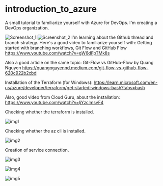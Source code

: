 # introduction_to_azure
A small tutorial to familiarize yourself with Azure for DevOps.
I'm creating a DevOps organization.

![Screenshot_1](https://user-images.githubusercontent.com/48568917/212926928-9425ed4d-a6b6-4d37-892e-a2306f3003e0.jpg)
![Screenshot_2](https://user-images.githubusercontent.com/48568917/212927011-c6e133e7-0085-4823-b713-7bce03ce103a.jpg)
I'm learning about the Github thread and branch strategy. 
Here's a good video to familiarize yourself with: Getting started with branching workflows, Git Flow and GitHub Flow https://www.youtube.com/watch?v=gW6dFpTMk8s

Also a good article on the same topic: Git-Flow vs GitHub-Flow by Quang Nguyen https://quangnguyennd.medium.com/git-flow-vs-github-flow-620c922b2cbd

Installation of the Terraform (for Windows): https://learn.microsoft.com/en-us/azure/developer/terraform/get-started-windows-bash?tabs=bash

Also, good video from Cloud Guru, about the installation: https://www.youtube.com/watch?v=ljYzclmsvF4

Сhecking whether the terraform is installed.

![img1](https://user-images.githubusercontent.com/48568917/215523739-e60c7fbf-7a87-4cf1-895d-449dd09df115.JPG)

Сhecking whether the az cli is installed.

![img2](https://user-images.githubusercontent.com/48568917/215528914-baf23fc4-975c-43c7-8e8f-6b1b43a6a050.jpg)

Creation of service connection.

![img3](https://user-images.githubusercontent.com/48568917/215572058-7860cc34-019e-4c7a-a00b-0ae55daf09a3.JPG)

![img4](https://user-images.githubusercontent.com/48568917/215581002-5a7e9dde-437f-4159-a0cd-b3f8bc204314.JPG)

![img5](https://user-images.githubusercontent.com/48568917/215581044-ad82a0de-28d0-44c1-821d-efa0e936427b.JPG)

